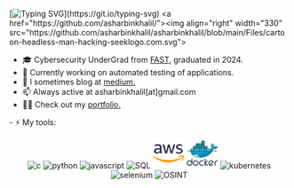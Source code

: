 [![Typing SVG](https://readme-typing-svg.herokuapp.com?duration=6000&lines=HELLO+FRIENDS%2C+WELCOME+TO+MY+GITHUB.;LET'S+GET+SOME+OSINT+GOING+ON+HERE.)](https://git.io/typing-svg)
<a href="https://github.com/asharbinkhalil/"><img align="right" width="330" src="https://github.com/asharbinkhalil/asharbinkhalil/blob/main/Files/cartoon-headless-man-hacking-seeklogo.com.svg">
- 🎓 Cybersecurity UnderGrad from [FAST](https://nu.edu.pk/), graduated in 2024.
- 🔭 Currently working on automated testing of applications.
- 📝 I sometimes blog at [medium.](https://asharbinkhalil.medium.com/)
- 📫 Always active at asharbinkhalil[at]gmail.com
- 👨‍💻 Check out my [portfolio.](https://ashar.netlify.app/)
</a>
- ⚡ My tools:


<p align="center">
<img src="https://raw.githubusercontent.com/SABERGLOW/SABERGLOW/master/Misc/image%20backups/homeycombs/C.svg" alt="c" width="50" height="50"/> 
 <img src="https://cdn3.iconfinder.com/data/icons/logos-and-brands-adobe/512/267_Python-512.png" alt="python" width="50" height="50"/> 
 <img src="https://raw.githubusercontent.com/SABERGLOW/SABERGLOW/master/Misc/image%20backups/homeycombs/JavaScript.png" alt="javascript" width="57" height="55"/> 
<img src="https://raw.githubusercontent.com/SABERGLOW/SABERGLOW/master/Misc/image%20backups/homeycombs/SQL.png" alt="SQL" width="57" height="55"/>
<img src="https://raw.githubusercontent.com/devicons/devicon/master/icons/amazonwebservices/amazonwebservices-original-wordmark.svg" alt="aws" width="57"height="55"/>
  <img src="https://raw.githubusercontent.com/devicons/devicon/master/icons/docker/docker-original-wordmark.svg" alt="docker" width="57" height="55"/>
  <img src="https://juststickers.in/wp-content/uploads/2018/11/kubernetes-wordmark.png" alt="kubernetes" width="57" height="55"/>
 <img src="https://raw.githubusercontent.com/detain/svg-logos/780f25886640cef088af994181646db2f6b1a3f8/svg/selenium-logo.svg" alt="selenium" width="57" height="55"/> 
 <img src="https://assets.labs.ine.com/web/badges/low/OSINT.png" alt="OSINT" width="50" height="50"/> 

 </p>
 <!--
 <p align="center"> <img width="233" height="233" src="https://user-images.githubusercontent.com/104733166/187543867-773fe7a1-093c-4dd9-9029-a84fae9ddc99.gif"/></p>
 -->
<!--
## ☎️ Contact Me:
<p align="center">
<a href = "mailto:asharbinkhalil@gmail.com"><img src='https://img.icons8.com/color/48/000000/gmail.png' alt='gmail' height='40'></a>
<a href = https://github.com/asharbinkhalil><img src='https://img.icons8.com/color/2x/github--v1.png' alt='github' height='40'></a>
<a href = https://www.linkedin.com/in/asharbinkhalil/><img src='https://img.icons8.com/color/2x/linkedin.png' alt='linkedin' height='40'></a>
<a href = https://www.facebook.com/asharbinkhalil/><img src='https://img.icons8.com/color/2x/facebook-new.png' alt='facebook' height='40'></a>
<a href = https://www.instagram.com/asharbinkhalil/><img src='https://cdn.icon-icons.com/icons2/1826/PNG/512/4202090instagramlogosocialsocialmedia-115598_115703.png' alt='instagram' height='40'></a>
-->


<!--
## 📈 My Github Stats:     <a href="https://github.com/asharbinkhalil"> <img src="https://komarev.com/ghpvc/?username=asharbinkhalil&label=Profile+Views&color=2e8b57&style=flat" /></a>
<p align="center">
<a href="https://github.com/asharbinkhalil"><img height="160px" src="https://github-readme-stats.vercel.app/api?username=asharbinkhalil&count_private=true&include_all_commits=true&show_icons=true&hide_border=true&border_radius=15&line_height=24&&title_color=020024&text_color=ffffff&icon_color=020024&bg_color=4,C06C84,6C5B7B,355C7D" /></a>
  <a href="https://github.com/asharbinkhalil/">
  <img height="160px" src="https://github-readme-stats.vercel.app/api/top-langs/?username=asharbinkhalil&langs_count=6&layout=compact&hide_border=true&border_radius=15&line_height=24&card_width=380&title_color=020024&text_color=ffffff&bg_color=1,355C7D,6C5B7B,C06C84" /></a>
 <p align="center">

 <p>&nbsp;</p>
-->
